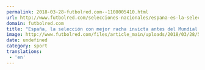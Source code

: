 ```yaml
---
permalink: 2018-03-28-futbolred.com--1108005410.html
url: http://www.futbolred.com/selecciones-nacionales/espana-es-la-seleccion-con-mejor-racha-antes-del-mundial-de-rusia-82818
domain: futbolred.com
title: "España, la selección con mejor racha invicta antes del Mundial de Rusia"
image: http://www.futbolred.com/files/article_main/uploads/2018/03/28/5abbadb6710bf.jpeg
date: undefined
category: sport
translations: 
 - 'en'
---
```


